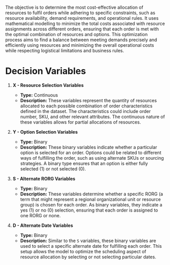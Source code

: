 The objective is to determine the most cost-effective allocation of resources to fulfil orders while adhering to specific constraints, such as resource availability, demand requirements, and operational rules. It uses mathematical modelling to minimize the total costs associated with resource assignments across different orders, ensuring that each order is met with the optimal combination of resources and options. This optimization process aims to find a balance between meeting demands precisely and efficiently using resources and minimizing the overall operational costs while respecting logistical limitations and business rules.

# Decision Variables
1. **X - Resource Selection Variables**
    
    - **Type:** Continuous
    - **Description:** These variables represent the quantity of resources allocated to each possible combination of order characteristics defined in the dataset. The characteristics could include order number, SKU, and other relevant attributes. The continuous nature of these variables allows for partial allocations of resources.
2. **Y - Option Selection Variables**
    
    - **Type:** Binary
    - **Description:** These binary variables indicate whether a particular option is selected for an order. Options could be related to different ways of fulfilling the order, such as using alternate SKUs or sourcing strategies. A binary type ensures that an option is either fully selected (1) or not selected (0).
3. **S - Alternate RORG Variables**
    
    - **Type:** Binary
    - **Description:** These variables determine whether a specific RORG (a term that might represent a regional organizational unit or resource group) is chosen for each order. As binary variables, they indicate a yes (1) or no (0) selection, ensuring that each order is assigned to one RORG or none.
4. **D - Alternate Date Variables**
    
    - **Type:** Binary
    - **Description:** Similar to the `S` variables, these binary variables are used to select a specific alternate date for fulfilling each order. This setup allows the model to optimize the scheduling aspect of resource allocation by selecting or not selecting particular dates.